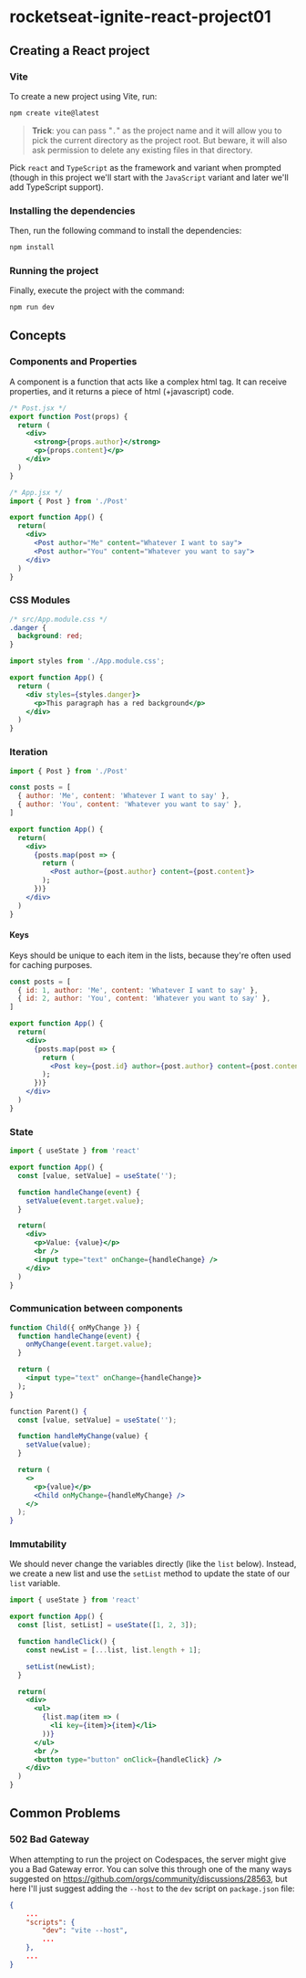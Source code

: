 # rocketseat-ignite-react-project01

## Creating a React project

### Vite

To create a new project using Vite, run:

```bash
npm create vite@latest
```

> **Trick**: you can pass "`.`" as the project name and it will allow you to pick the current directory as the project root. But beware, it will also ask permission to delete any existing files in that directory.

Pick `react` and `TypeScript` as the framework and variant when prompted (though in this project we'll start with the `JavaScript` variant and later we'll add TypeScript support).

### Installing the dependencies

Then, run the following command to install the dependencies:

```bash
npm install
```

### Running the project

Finally, execute the project with the command:

```bash
npm run dev
```

## Concepts

### Components and Properties

A component is a function that acts like a complex html tag. It can receive properties, and it returns a piece of html (+javascript) code.

```jsx
/* Post.jsx */
export function Post(props) {
  return (
    <div>
      <strong>{props.author}</strong>
      <p>{props.content}</p>
    </div>
  )
}

/* App.jsx */
import { Post } from './Post'

export function App() {
  return(
    <div>
      <Post author="Me" content="Whatever I want to say">
      <Post author="You" content="Whatever you want to say">
    </div>
  )
}
```

### CSS Modules

```css
/* src/App.module.css */
.danger {
  background: red;
}
```

```jsx
import styles from './App.module.css';

export function App() {
  return (
    <div styles={styles.danger}>
      <p>This paragraph has a red background</p>
    </div>
  )
}
```

### Iteration

```jsx
import { Post } from './Post'

const posts = [
  { author: 'Me', content: 'Whatever I want to say' },
  { author: 'You', content: 'Whatever you want to say' },
]

export function App() {
  return(
    <div>
      {posts.map(post => {
        return (
          <Post author={post.author} content={post.content}>
        );
      })}
    </div>
  )
}
```

#### Keys

Keys should be unique to each item in the lists, because they're often used for caching purposes.

```jsx
const posts = [
  { id: 1, author: 'Me', content: 'Whatever I want to say' },
  { id: 2, author: 'You', content: 'Whatever you want to say' },
]

export function App() {
  return(
    <div>
      {posts.map(post => {
        return (
          <Post key={post.id} author={post.author} content={post.content}>
        );
      })}
    </div>
  )
}
```

### State

```jsx
import { useState } from 'react'

export function App() {
  const [value, setValue] = useState('');

  function handleChange(event) {
    setValue(event.target.value);
  }

  return(
    <div>
      <p>Value: {value}</p>
      <br />
      <input type="text" onChange={handleChange} />
    </div>
  )
}
```

### Communication between components

```jsx
function Child({ onMyChange }) {
  function handleChange(event) {
    onMyChange(event.target.value);
  }

  return (
    <input type="text" onChange={handleChange}>
  );
}

function Parent() {
  const [value, setValue] = useState('');

  function handleMyChange(value) {
    setValue(value);
  }

  return (
    <>
      <p>{value}</p>
      <Child onMyChange={handleMyChange} />
    </>
  );
}
```

### Immutability

We should never change the variables directly (like the `list` below). Instead, we create a new list and use the `setList` method to update the state of our `list` variable.

```jsx
import { useState } from 'react'

export function App() {
  const [list, setList] = useState([1, 2, 3]);

  function handleClick() {
    const newList = [...list, list.length + 1];

    setList(newList);
  }

  return(
    <div>
      <ul>
        {list.map(item => (
          <li key={item}>{item}</li>
        ))}
      </ul>
      <br />
      <button type="button" onClick={handleClick} />
    </div>
  )
}
```

## Common Problems

### 502 Bad Gateway

When attempting to run the project on Codespaces, the server might give you a Bad Gateway error. You can solve this through one of the many ways suggested on https://github.com/orgs/community/discussions/28563, but here I'll just suggest adding the `--host` to the `dev` script on `package.json` file:

```json
{
    ...
    "scripts": {
        "dev": "vite --host",
        ...
    },
    ...
}
```
